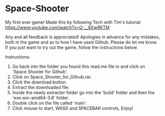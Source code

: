 # Space-Shooter
My first ever game! Made this by following Tech with Tim's tutorial: https://www.youtube.com/watch?v=Q-__8Xw9KTM 

Any and all feedback is appreciated! Apologies in advance for any mistakes, both in the game and as to how I have used Github. Please do let me know. If you just want to try out the game, follow the instructions below.

Instructions:
1. Go back into the folder you found this read.me file in and click on 'Space Shooter for Github'.
2. Click on Space_Shooter_for_Github.rar.
3. Click the download button.
4. Extract the downloaded file.
5. Inside the newly extracter folder go into the 'build' folder and then the 'exe.win-amd64-3.8' folder.
6. Double click on the file called 'main'.
7. Click mouse to start, WASD and SPACEBAR controls, Enjoy!
